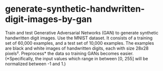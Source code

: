 # generate-synthetic-handwritten-digit-images-by-gan

Train and test Generative Adversarial Networks (GAN) to generate synthetic handwritten digit
images. Use the MNIST dataset. It consists of a training set of 60,000 examples, and a test set of
10,000 examples. The examples are black and white images of handwritten digits, each with size
28x28 pixels². Preprocess* the data so training GANs becomes easier. (*Specifically, the input values which range in between [0, 255] will be normalized between -1 and 1.)

